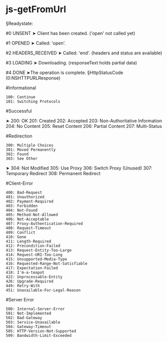 # js-getFromUrl
§Readystate:

#0  UNSENT              ➤ Client has been created. ('open' not called yet)

#1  OPENED              ➤ Called: 'open'.

#2  HEADERS_RECEIVED    ➤ Called: 'end'. (headers and status are available)

#3  LOADING             ➤ Downloading. (responseText holds partial data)

#4  DONE                ➤The operation is complete.
§HttpStatusCode (0:NSHTTPURLResponse)

#Informational

    100: Continue
    101: Switching Protocols

#Successful

➤  200: OK
    201: Created
    202: Accepted
    203: Non-Authoritative Information
    204: No Content
    205: Reset Content
    206: Partial Content
    207: Multi-Status

#Redirection

    300: Multiple Choices
    301: Moved Permanently
    302: Found
    303: See Other
➤  304: Not Modified
    305: Use Proxy
    306: Switch Proxy (Unused)
    307: Temporary Redirect
    308: Permanent Redirect

#Client-Error

    400: Bad-Request
    401: Unauthorized
    402: Payment-Required
    403: Forbidden
    404: Not-Found
    405: Method-Not-Allowed
    406: Not-Acceptable
    407: Proxy-Authentication-Required
    408: Request-Timeout
    409: Conflict
    410: Gone
    411: Length-Required
    412: Precondition-Failed
    413: Request-Entity-Too-Large
    414: Request-URI-Too-Long
    415: Unsupported-Media-Type
    416: Requested-Range-Not-Satisfiable
    417: Expectation-Failed
    418: I'm-a-teapot
    422: Unprocessable-Entity
    426: Upgrade-Required
    449: Retry-With
    451: Unavailable-For-Legal-Reason

#Server Error

    500: Internal-Server-Error
    501: Not-Implemented
    502: Bad-Gateway
    503: Service-Unavailable
    504: Gateway-Timeout
    505: HTTP-Version-Not-Supported
    509: Bandwidth-Limit-Exceeded
